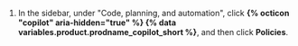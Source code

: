 1. In the sidebar, under "Code, planning, and automation", click **{% octicon "copilot" aria-hidden="true" %} {% data variables.product.prodname_copilot_short %}**, and then click **Policies**.
